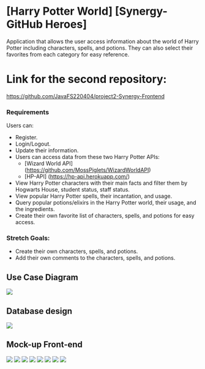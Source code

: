 # [Harry Potter World] [Synergy- GitHub Heroes]
Application that allows the user access information about the world of Harry Potter including characters, spells, and potions. They can also select their favorites from each category for easy reference.
# Link for the second repository:
https://github.com/JavaFS220404/project2-Synergy-Frontend
### Requirements
Users can:
* Register.
* Login/Logout.
* Update their information.
* Users can access data from these two Harry Potter APIs:
    * [Wizard World API] (https://github.com/MossPiglets/WizardWorldAPI)
    * [HP-API] (https://hp-api.herokuapp.com/)
* View Harry Potter characters with their main facts and filter them by Hogwarts House, student status, staff status.
* View popular Harry Potter spells, their incantation, and usage.
* Query popular potions/elixirs in the Harry Potter world, their usage, and the ingredients.
* Create their own favorite list of characters, spells, and potions for easy access.
### Stretch Goals:
* Create their own characters, spells, and potions.
* Add their own comments to the characters, spells, and potions.

## Use Case Diagram
![](./imgs/HPappFlowChart.PNG)

## Database design
![](./imgs/dbschema.png)

## Mock-up Front-end
![](./imgs/WelcomePage.png)
![](./imgs/Register.png)
![](./imgs/HomePage.png)
![](./imgs/UpdateInfo.png)
![](./imgs/Characters.png)
![](./imgs/Elixirs.png)
![](./imgs/Houses.png)
![](./imgs/Spells.png)



